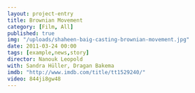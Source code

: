 ```yaml
---
layout: project-entry
title: Brownian Movement
category: [Film, All]
published: true
img: "/uploads/shaheen-baig-casting-brownian-movement.jpg"
date: 2011-03-24 00:00
tags: [example,news,story]
director: Nanouk Leopold
with: Sandra Hüller, Dragan Bakema
imdb: "http://www.imdb.com/title/tt1529240/"
video: 844ji8gw48
---
```



